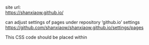 site url:  
https://shanxiaow.github.io/  
  
can adjust settings of pages under repository ‘github.io’ settings  
https://github.com/shanxiaow/shanxiaow.github.io/settings/pages




This CSS code should be placed within <style> tags in the <head> section of your HTML document   
or saved as an external .css file and linked to your HTML document using the <link> tag (<link rel="stylesheet" href="styles.css">).  


font family options  
https://developer.mozilla.org/en-US/docs/Web/CSS/font-family  


color picker
https://htmlcolorcodes.com/color-picker/


